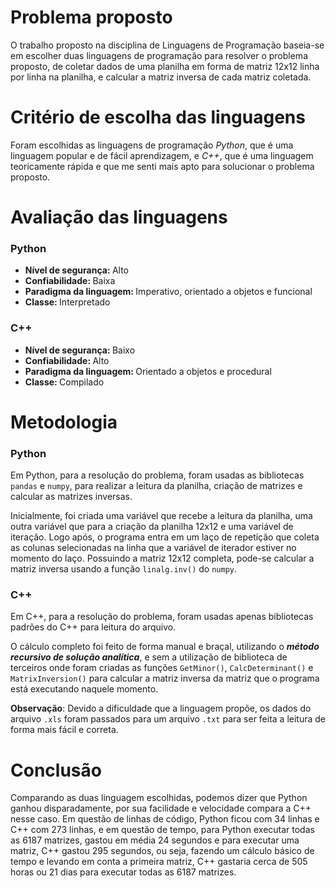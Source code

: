 # Problema proposto

O trabalho proposto na disciplina de Linguagens de Programação baseia-se em escolher duas linguagens de programação para resolver o problema proposto, de coletar dados de uma planilha em forma de matriz 12x12 linha por linha na planilha, e calcular a matriz inversa de cada matriz coletada.

# Critério de escolha das linguagens

Foram escolhidas as linguagens de programação <i>Python</i>, que é uma linguagem popular e de fácil aprendizagem, e <i>C++</i>, que é uma linguagem teoricamente rápida e que me senti mais apto para solucionar o problema proposto.

# Avaliação das linguagens

### Python
<ul>
  <li><strong>Nível de segurança: </strong>Alto</li>
  <li><strong>Confiabilidade: </strong>Baixa</li>
  <li><strong>Paradigma da linguagem: </strong>Imperativo, orientado a objetos e funcional</li>
  <li><strong>Classe: </strong>Interpretado</li>
</ul>

### C++
<ul>
  <li><strong>Nível de segurança: </strong>Baixo</li>
  <li><strong>Confiabilidade: </strong>Alto</li>
  <li><strong>Paradigma da linguagem: </strong>Orientado a objetos e procedural</li>
  <li><strong>Classe: </strong>Compilado</li>
</ul>

# Metodologia

### Python

Em Python, para a resolução do problema, foram usadas as bibliotecas <code>pandas</code> e <code>numpy</code>, para realizar a leitura da planilha, criação de matrizes e calcular as matrizes inversas. 

Inicialmente, foi criada uma variável que recebe a leitura da planilha, uma outra variável que para a criação da planilha 12x12 e uma variável de iteração. Logo após, o programa entra em um laço de repetição que coleta as colunas selecionadas na linha que a variável de iterador estiver no momento do laço. Possuindo a matriz 12x12 completa, pode-se calcular a matriz inversa usando a função <code>linalg.inv()</code> do <code>numpy</code>.

### C++

Em C++, para a resolução do problema, foram usadas apenas bibliotecas padrões do C++ para leitura do arquivo.

O cálculo completo foi feito de forma manual e braçal, utilizando o <strong><i>método recursivo de solução analítica</i></strong>, e sem a utilização de biblioteca de terceiros onde foram criadas as funções <code>GetMinor()</code>, <code>CalcDeterminant()</code> e <code>MatrixInversion()</code> para calcular a matriz inversa da matriz que o programa está executando naquele momento.

<strong>Observação</strong>: Devido a dificuldade que a linguagem propõe, os dados do arquivo <code>.xls</code> foram passados para um arquivo <code>.txt</code> para ser feita a leitura de forma mais fácil e correta.

# Conclusão

Comparando as duas linguagem escolhidas, podemos dizer que Python ganhou disparadamente, por sua facilidade e velocidade compara a C++ nesse caso. Em questão de linhas de código, Python ficou com 34 linhas e C++ com 273 linhas, e em questão de tempo, para Python executar todas as 6187 matrizes, gastou em média 24 segundos e para executar uma matriz, C++ gastou 295 segundos, ou seja, fazendo um cálculo básico de tempo e levando em conta a primeira matriz, C++ gastaria cerca de 505 horas ou 21 dias para executar todas as 6187 matrizes.

